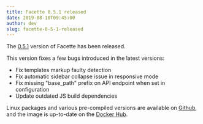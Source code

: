 ```yaml
---
title: Facette 0.5.1 released
date: 2019-08-10T09:45:00
author: dev
slug: facette-0-5-1-released
---
```

The [0.5.1][release] version of Facette has been released.

This version fixes a few bugs introduced in the latest versions:<!--more-->

* Fix templates markup faulty detection
* Fix automatic sidebar collapse issue in responsive mode
* Fix missing "base_path" prefix on API endpoint when set in configuration
* Update outdated JS build dependencies

Linux packages and various pre-compiled versions are available on
[Github][release], and the image is up-to-date on the [Docker Hub][docker].

[docker]: https://hub.docker.com/r/facette/facette/
[release]: https://github.com/facette/facette/releases/tag/0.5.1

